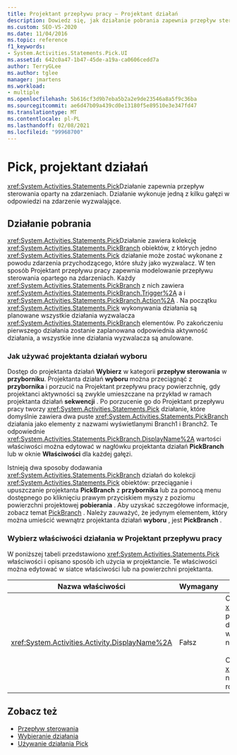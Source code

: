 ```yaml
---
title: Projektant przepływu pracy — Projektant działań
description: Dowiedz się, jak działanie pobrania zapewnia przepływ sterowania oparty na zdarzeniach i wykonuje jedną z kilku gałęzi w odpowiedzi na zdarzenie wyzwalania.
ms.custom: SEO-VS-2020
ms.date: 11/04/2016
ms.topic: reference
f1_keywords:
- System.Activities.Statements.Pick.UI
ms.assetid: 642c0a47-1b47-45de-a19a-ca0606cedd7a
author: TerryGLee
ms.author: tglee
manager: jmartens
ms.workload:
- multiple
ms.openlocfilehash: 5b616cf3d9b7eba5b2a2e9de23546a8a5f9c36ba
ms.sourcegitcommit: ae6d47b09a439cd0e13180f5e89510e3e347fd47
ms.translationtype: MT
ms.contentlocale: pl-PL
ms.lasthandoff: 02/08/2021
ms.locfileid: "99968700"
---
```

# <a name="pick-activity-designer"></a>Pick, projektant działań

<xref:System.Activities.Statements.Pick>Działanie zapewnia przepływ sterowania oparty na zdarzeniach. Działanie wykonuje jedną z kilku gałęzi w odpowiedzi na zdarzenie wyzwalające.

## <a name="the-pick-activity"></a>Działanie pobrania

<xref:System.Activities.Statements.Pick>Działanie zawiera kolekcję <xref:System.Activities.Statements.PickBranch> obiektów, z których jedno <xref:System.Activities.Statements.Pick> działanie może zostać wykonane z powodu zdarzenia przychodzącego, które służy jako wyzwalacz. W ten sposób Projektant przepływu pracy zapewnia modelowanie przepływu sterowania opartego na zdarzeniach. Każdy <xref:System.Activities.Statements.PickBranch> z nich zawiera <xref:System.Activities.Statements.PickBranch.Trigger%2A> a i <xref:System.Activities.Statements.PickBranch.Action%2A> . Na początku <xref:System.Activities.Statements.Pick> wykonywania działania są planowane wszystkie działania wyzwalacza <xref:System.Activities.Statements.PickBranch> elementów. Po zakończeniu pierwszego działania zostanie zaplanowana odpowiednia aktywność działania, a wszystkie inne działania wyzwalacza są anulowane.

### <a name="how-to-use-the-pick-activity-designer"></a>Jak używać projektanta działań wyboru

Dostęp do projektanta działań **Wybierz** w kategorii **przepływ sterowania** w **przyborniku**. Projektanta działań **wyboru** można przeciągnąć z **przybornika** i porzucić na Projektant przepływu pracy powierzchnię, gdy projektanci aktywności są zwykle umieszczane na przykład w ramach projektanta działań **sekwencji** . Po porzucenie go do Projektant przepływu pracy tworzy <xref:System.Activities.Statements.Pick> działanie, które domyślnie zawiera dwa puste <xref:System.Activities.Statements.PickBranch> działania jako elementy z nazwami wyświetlanymi Branch1 i Branch2. Te odpowiednie <xref:System.Activities.Statements.PickBranch.DisplayName%2A> wartości właściwości można edytować w nagłówku projektanta działań **PickBranch** lub w oknie **Właściwości** dla każdej gałęzi.

Istnieją dwa sposoby dodawania <xref:System.Activities.Statements.PickBranch> działań do kolekcji <xref:System.Activities.Statements.Pick> obiektów: przeciąganie i upuszczanie projektanta **PickBranch** z **przybornika** lub za pomocą menu dostępnego po kliknięciu prawym przyciskiem myszy z poziomu powierzchni projektowej **pobierania** . Aby uzyskać szczegółowe informacje, zobacz temat [PickBranch](../workflow-designer/pickbranch-activity-designer.md) . Należy zauważyć, że jedynym elementem, który można umieścić wewnątrz projektanta działań **wyboru** , jest **PickBranch** .

### <a name="pick-activity-properties-in-the-workflow-designer"></a>Wybierz właściwości działania w Projektant przepływu pracy

W poniższej tabeli przedstawiono <xref:System.Activities.Statements.Pick> właściwości i opisano sposób ich użycia w projektancie. Te właściwości można edytować w siatce właściwości lub na powierzchni projektanta.

|Nazwa właściwości|Wymagany|Użycie|
|-|--------------|-|
|<xref:System.Activities.Activity.DisplayName%2A>|Fałsz|Określa przyjazną nazwę <xref:System.Activities.Statements.Pick> projektanta działań w nagłówku. Wartość domyślna to wybierz. Wartość można edytować w siatce właściwości lub bezpośrednio w nagłówku projektanta działań.<br /><br /> Chociaż <xref:System.Activities.Activity.DisplayName%2A> nie jest to ściśle wymagane, najlepszym rozwiązaniem jest użycie jednego z nich.|

## <a name="see-also"></a>Zobacz też

- [Przepływ sterowania](../workflow-designer/control-flow-activity-designers.md)
- [Wybieranie działania](/dotnet/framework/windows-workflow-foundation/pick-activity)
- [Używanie działania Pick](/dotnet/framework/windows-workflow-foundation/samples/using-the-pick-activity)